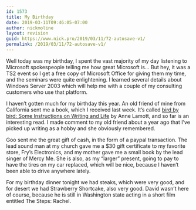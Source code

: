 ```yaml
---
id: 1573
title: My Birthday
date: 2019-03-11T09:46:05-07:00
author: nickmoline
layout: revision
guid: https://www.nick.pro/2019/03/11/72-autosave-v1/
permalink: /2019/03/11/72-autosave-v1/
---
```

Well today was my birthday, I spent the vast majority of my day listening to Microsoft spokespeople telling me how great Microsoft is&#8230; But hey, it was a TS2 event so I get a free copy of Microsoft Office for giving them my time, and the seminars were quite enlightening. I learned several details about Windows Server 2003 which will help me with a couple of my consulting customers who use that platform.

<!--more-->

I haven&#8217;t gotten much for my birthday this year. An old friend of mine from California sent me a book, which I received last week. It&#8217;s called <a href="http://www.amazon.com/exec/obidos/ASIN/0385480016/nickdotpro-20" target="notblog">bird by bird: Some Instructions on Writing and Life</a> by Anne Lamott, and so far is an interesting read. I made comment to my old friend about a year ago that I&#8217;ve picked up writing as a hobby and she obviously remembered.

<span class="removed_link" title="http://blog.fchat.org/">Goo</span> sent me the great gift of cash, in the form of a paypal transaction. The lead sound man at my church gave me a $30 gift certificate to my favorite store, Fry&#8217;s Electronics, and my mother gave me a small book by the lead singer of Mercy Me. She is also, as my &#8220;larger&#8221; present, going to pay to have the tires on my car replaced, which will be nice, because I haven&#8217;t been able to drive anywhere lately.

For my birthday dinner tonight we had steaks, which were very good, and for desert we had Strawberry Shortcake, also very good. David wasn&#8217;t here of course, because he is still in Washington state acting in a short film entitled <span class="removed_link" title="http://www.thestepsmovie.com/">The Steps: Rachel</span>.